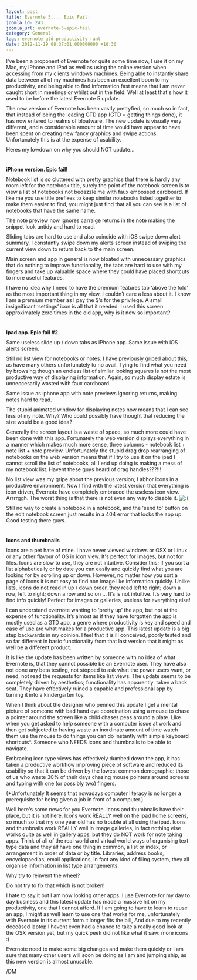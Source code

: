 ```yaml
---
layout: post
title: Evernote 5.... Epic Fail!
joomla_id: 243
joomla_url: evernote-5-epic-fail
category: General
tags: evernote gtd productivity rant
date: 2012-11-19 08:37:01.000000000 +10:30
---
```

<p style="margin: 0px 0px 10px; padding: 0px; border: 0px; outline: 0px; vertical-align: baseline; text-shadow: rgba(255, 255, 255, 0.746094) 0px 1px 0px;">I've been a proponent of Evernote for quite some time now, I use it on my Mac, my iPhone and iPad as well as using the online version when accessing from my clients windows machines. Being able to instantly share data between all of my machines has been an excellent boon to my productivity, and being able to find information fast means that I am never caught short in meetings or whilst out in the field. Well at least that's how it used to be before the latest Evernote 5 update.</p>
<p style="margin: 0px 0px 10px; padding: 0px; border: 0px; outline: 0px; vertical-align: baseline; text-shadow: rgba(255, 255, 255, 0.746094) 0px 1px 0px;"><span style="background-color: rgba(255, 255, 255, 0);">The new version of Evernote has been vastly prettyfied, so much so in fact, that instead of being the leading GTD app (GTD = getting things done), it has now entered to realms of bloatware.&nbsp;</span><span style="background-color: rgba(255, 255, 255, 0);">The new update is visually very different, and a considerable amount of time would have appear to have been spent on creating new fancy graphics and swipe actions. Unfortunately this is at the expense of usability.&nbsp;</span></p>
<p style="margin: 0px 0px 10px; padding: 0px; border: 0px; outline: 0px; vertical-align: baseline; text-shadow: rgba(255, 255, 255, 0.746094) 0px 1px 0px;">Heres my lowdown on why you should NOT update...</p>
<p style="margin: 0px 0px 10px; padding: 0px; border: 0px; outline: 0px; vertical-align: baseline; text-shadow: rgba(255, 255, 255, 0.746094) 0px 1px 0px;">&nbsp;</p>
<p style="margin: 0px 0px 10px; padding: 0px; border: 0px; outline: 0px; vertical-align: baseline; text-shadow: rgba(255, 255, 255, 0.746094) 0px 1px 0px;"><strong><span style="background-color: rgba(255, 255, 255, 0);">iPhone version. Epic fail!</span></strong></p>
<p style="margin: 0px 0px 10px; padding: 0px; border: 0px; outline: 0px; vertical-align: baseline; text-shadow: rgba(255, 255, 255, 0.746094) 0px 1px 0px;"><span style="background-color: rgba(255, 255, 255, 0);">Notebook list is so cluttered with pretty graphics that there is hardly any room left for the notebook title, surely the point of the notebook screen is to view a list of notebooks not bedazzle me with faux embossed cardboard. If like me you use title prefixes to keep similar notebooks listed together to make them easier to find, you might just find that all you can see is a list of notebooks that have the same name.</span></p>
<p style="margin: 0px 0px 10px; padding: 0px; border: 0px; outline: 0px; vertical-align: baseline; text-shadow: rgba(255, 255, 255, 0.746094) 0px 1px 0px;"><span style="background-color: rgba(255, 255, 255, 0);">The note preview now ignores carraige returns in the note making the snippet look untidy and hard to read.</span></p>
<p style="margin: 0px 0px 10px; padding: 0px; border: 0px; outline: 0px; vertical-align: baseline; text-shadow: rgba(255, 255, 255, 0.746094) 0px 1px 0px;"><span style="background-color: rgba(255, 255, 255, 0);">Sliding tabs are hard to use and also coincide with iOS swipe down alert summary. I constantly swipe down my alerts screen instead of swiping the current view down to return back to the main screen.</span></p>
<p style="margin: 0px 0px 10px; padding: 0px; border: 0px; outline: 0px; vertical-align: baseline; text-shadow: rgba(255, 255, 255, 0.746094) 0px 1px 0px;"><span style="background-color: rgba(255, 255, 255, 0);">Main screen and app in general is now bloated with unnecessary graphics that do nothing to improve functionality, the tabs are hard to use with my fingers and take up valuable space where they could have placed shortcuts to more useful features. </span></p>
<p style="margin: 0px 0px 10px; padding: 0px; border: 0px; outline: 0px; vertical-align: baseline; text-shadow: rgba(255, 255, 255, 0.746094) 0px 1px 0px;"><span style="background-color: rgba(255, 255, 255, 0);">I have no idea why I need to have the premium features tab ‘above the fold’ as the most important thing in my view. I couldn’t care a less about it. I know I am a premium member as I pay the $’s for the privilege. A small insignificant ‘settings’ icon is all that it needed. I used this screen approximately zero times in the old app, why is it now so important?</span></p>
<p style="margin: 0px 0px 10px; padding: 0px; border: 0px; outline: 0px; vertical-align: baseline; text-shadow: rgba(255, 255, 255, 0.746094) 0px 1px 0px;"><span style="background-color: rgba(255, 255, 255, 0);"><br></span></p>
<p style="margin: 0px 0px 10px; padding: 0px; border: 0px; outline: 0px; vertical-align: baseline; text-shadow: rgba(255, 255, 255, 0.746094) 0px 1px 0px;"><strong><span style="background-color: rgba(255, 255, 255, 0);">Ipad app. Epic fail #2</span></strong></p>
<p style="margin: 0px 0px 10px; padding: 0px; border: 0px; outline: 0px; vertical-align: baseline; text-shadow: rgba(255, 255, 255, 0.746094) 0px 1px 0px;"><span style="background-color: rgba(255, 255, 255, 0);">Same useless slide up / down tabs as iPhone app. Same issue with iOS alerts screen.</span></p>
<p style="margin: 0px 0px 10px; padding: 0px; border: 0px; outline: 0px; vertical-align: baseline; text-shadow: rgba(255, 255, 255, 0.746094) 0px 1px 0px;"><span style="background-color: rgba(255, 255, 255, 0);">Still no list view for notebooks or notes. I have previously griped about this, as have many others unfortunately to no avail. Tying to find what you need by browsing though an endless list of similar looking squares is not the most productive way of displaying information. Again, so much display estate is unneccesarily wasted with faux cardboard.</span></p>
<p style="margin: 0px 0px 10px; padding: 0px; border: 0px; outline: 0px; vertical-align: baseline; text-shadow: rgba(255, 255, 255, 0.746094) 0px 1px 0px;"><span style="background-color: rgba(255, 255, 255, 0);">Same issue as iphone app with note previews ignoring returns, making notes hard to read.</span></p>
<p style="margin: 0px 0px 10px; padding: 0px; border: 0px; outline: 0px; vertical-align: baseline; text-shadow: rgba(255, 255, 255, 0.746094) 0px 1px 0px;"><span style="background-color: rgba(255, 255, 255, 0);">The stupid animated window for displaying notes now means that I can see less of my note. Why? Who could possibly have thought that reducing the size would be a good idea?</span></p>
<p style="margin: 0px 0px 10px; padding: 0px; border: 0px; outline: 0px; vertical-align: baseline; text-shadow: rgba(255, 255, 255, 0.746094) 0px 1px 0px;"><span style="background-color: rgba(255, 255, 255, 0);">Generally the screen layout is a waste of space, so much more could have been done with this app. Fortunately the web version displays everything in a manner which makes much more sense, three columns - notebook list + note list + note preview. Unfortunately the stupid drag drop rearranging of notebooks on the web version means that if I try to use it on the ipad I cannot scroll the list of notebooks, all I end up doing is making a mess of my notebook list. Havent these guys heard of drag handles???!!!</span></p>
<p style="margin: 0px 0px 10px; padding: 0px; border: 0px; outline: 0px; vertical-align: baseline; text-shadow: rgba(255, 255, 255, 0.746094) 0px 1px 0px;"><span style="background-color: rgba(255, 255, 255, 0);">No list view was my gripe about the previous version; I abhor icons in a productive environment. Now I find with the latest version that everything is icon driven, Evernote have completely embraced the useless icon view. Arrrrggh. The worst thing is that there is not even any way to disable it.&nbsp;<img class="wp-smiley" src="http://blog.evernote.com/wp-includes/images/smilies/icon_sad.gif" border="0" alt=":(" style="margin: 0px; padding: 0px; outline: 0px; vertical-align: baseline; max-width: 100%;"></span></p>
<p style="margin: 0px 0px 10px; padding: 0px; border: 0px; outline: 0px; vertical-align: baseline; text-shadow: rgba(255, 255, 255, 0.746094) 0px 1px 0px;"><span style="background-color: rgba(255, 255, 255, 0);">Still no way to create a notebook in a notebook, and the 'send to' button on the edit notebook screen just results in a 404 error that locks the app up. Good testing there guys.</span></p>
<p style="margin: 0px 0px 10px; padding: 0px; border: 0px; outline: 0px; vertical-align: baseline; text-shadow: rgba(255, 255, 255, 0.746094) 0px 1px 0px;"><span style="background-color: rgba(255, 255, 255, 0);"><br></span></p>
<p style="margin: 0px 0px 10px; padding: 0px; border: 0px; outline: 0px; vertical-align: baseline; text-shadow: rgba(255, 255, 255, 0.746094) 0px 1px 0px;"><strong><span style="background-color: rgba(255, 255, 255, 0);">Icons and thumbnails</span></strong></p>
<p style="margin: 0px 0px 10px; padding: 0px; border: 0px; outline: 0px; vertical-align: baseline; text-shadow: rgba(255, 255, 255, 0.746094) 0px 1px 0px;"><span style="background-color: rgba(255, 255, 255, 0);">Icons are a pet hate of mine. I have never viewed windows or OSX or Linux or any other flavour of OS in icon view. It's perfect for images, but not for files.&nbsp;</span><span style="background-color: rgba(255, 255, 255, 0);">Icons are slow to use, they are not intuitive. Consider this; if you sort a list alphabetically or by date you can easily and quickly find what you are looking for by scrolling up or down. However, no matter how you sort a page of icons it is not easy to find non image like information quickly. Unlike lists, icons do not read in up / down order, they read left to right; down a row; left to right; down a row and so on ... It’s is not intuitive. It’s very hard to find info quickly! Perfect for images or galleries, useless for everything else!</span></p>
<p style="margin: 0px 0px 10px; padding: 0px; border: 0px; outline: 0px; vertical-align: baseline; text-shadow: rgba(255, 255, 255, 0.746094) 0px 1px 0px;"><span style="background-color: rgba(255, 255, 255, 0);">I can understand evernote wanting to ‘pretty up’ the app, but not at the expense of functionality. It’s almost as if they have forgotten the app is mostly used as a GTD app, a genre where productivity is key and speed and ease of use are what makes for a productive app. This latest update is a big step backwards in my opinion. I feel that it is ill conceived, poorly tested and so far different in basic functionality from that last version that it might as well be a different product.</span></p>
<p style="margin: 0px 0px 10px; padding: 0px; border: 0px; outline: 0px; vertical-align: baseline; text-shadow: rgba(255, 255, 255, 0.746094) 0px 1px 0px;"><span style="background-color: rgba(255, 255, 255, 0);">I</span><span style="background-color: rgba(255, 255, 255, 0);">t is like the update has been written by someone with no idea of what Evernote is, that they cannot possible be an Evernote user. They have also not done any beta testing, not stopped to ask what the power users want, or need, not read the requests for items like list views. The update seems to be compłetely driven by aesthetics; functionality has apparently &nbsp;taken a back seat. They have effectively ruined a capable and professional app by turning it into a kindergarten toy.&nbsp;</span></p>
<p style="margin: 0px 0px 10px; padding: 0px; border: 0px; outline: 0px; vertical-align: baseline; text-shadow: rgba(255, 255, 255, 0.746094) 0px 1px 0px;"><span style="background-color: rgba(255, 255, 255, 0);">When I think about the designer who penned this update I get a mental picture of someone with bad hand eye coordination using a mouse to chase a pointer around the screen like a child chases peas around a plate. Like when you get asked to help someone with a computer issue at work and then get subjected to having waste an inordinate amount of time watch them use the mouse to do things you can do instantly with simple keyboard shortcuts*. Someone who NEEDS icons and thumbnails to be able to navigate.&nbsp;</span></p>
<p style="margin: 0px 0px 10px; padding: 0px; border: 0px; outline: 0px; vertical-align: baseline; text-shadow: rgba(255, 255, 255, 0.746094) 0px 1px 0px;"><span style="background-color: rgba(255, 255, 255, 0);">Embracing icon type views has effectively dumbed down the app, it has taken a productive workflow improving piece of software and reduced its usability so that it can be driven by the lowest common demographic: those of us who waste 30% of their days chasing mouse pointers around screens and typing with one (or possibly two) fingers.</span></p>
<p style="margin: 0px 0px 10px; padding: 0px; border: 0px; outline: 0px; vertical-align: baseline; text-shadow: rgba(255, 255, 255, 0.746094) 0px 1px 0px;"><span style="-webkit-tap-highlight-color: rgba(26, 26, 26, 0.296875); -webkit-composition-fill-color: rgba(175, 192, 227, 0.230469); -webkit-composition-frame-color: rgba(77, 128, 180, 0.230469);">(*Unfortunately It seems that nowadays computer literacy is no longer a prerequisite for being given a job in front of a computer.)</span></p>
<p style="margin: 0px 0px 10px; padding: 0px; border: 0px; outline: 0px; vertical-align: baseline; text-shadow: rgba(255, 255, 255, 0.746094) 0px 1px 0px;"><span style="background-color: rgba(255, 255, 255, 0);">Well here's some news for you Evernote. Icons and&nbsp;</span><span style="background-color: rgba(255, 255, 255, 0);">thumbnails have their place, but it is not here. Icons work REALLY well on the ipad home screens, so much so that my one year old has no trouble at all using the ipad. Icons and thumbnails work&nbsp;</span><span style="background-color: rgba(255, 255, 255, 0);">REALLY</span><span><span style="background-color: rgba(255, 255, 255, 0);">&nbsp;well in image galleries, in fact nothing else works quite as well in gallery apps, but they do NOT work for note taking apps. Think of all of the real world and virtual world ways of organising text type data and they alł have one thing in common, a list or index, or arrangement in order of data or by title. Libraries, address books, encyclopaedias, email applicàtions, in fact any kind of filing system, they all organise&nbsp;information in list type arrangements.&nbsp;</span></span></p>
<p style="margin: 0px 0px 10px; padding: 0px; border: 0px; outline: 0px; vertical-align: baseline; text-shadow: rgba(255, 255, 255, 0.746094) 0px 1px 0px;"><span><span style="background-color: rgba(255, 255, 255, 0);">Why try to reinvent the wheel?</span></span></p>
<p style="margin: 0px 0px 10px; padding: 0px; border: 0px; outline: 0px; vertical-align: baseline; text-shadow: rgba(255, 255, 255, 0.746094) 0px 1px 0px;"><span><span style="background-color: rgba(255, 255, 255, 0);">D</span></span><span style="background-color: rgba(255, 255, 255, 0);">o not try to fix that which is not broken!</span></p>
<p style="margin: 0px 0px 10px; padding: 0px; border: 0px; outline: 0px; vertical-align: baseline; text-shadow: rgba(255, 255, 255, 0.746094) 0px 1px 0px;"><span style="background-color: rgba(255, 255, 255, 0);">I hate to say it but I am now looking other apps. I use Evernote for my day to day business and this latest update has made a massive hit on my productivity, one that I cannot afford. If I am going to have to learn to reuse an app, I might as well learn to use one that works for me, unfortunately with Evernote in its current form it longer fits the bill, And due to my recently deceàsed laptop I havent even had a chance to take a really good look at the OSX version yet, but my quick peek did not like what it saw: more icons :( &nbsp;</span></p>
<p style="margin: 0px 0px 10px; padding: 0px; border: 0px; outline: 0px; vertical-align: baseline; text-shadow: rgba(255, 255, 255, 0.746094) 0px 1px 0px;"><span style="background-color: rgba(255, 255, 255, 0);">Evernote need to make some big changes and make them quickly or I am sure that many other users will soon be doing as I am and jumping ship, as this new version is almost unusable.</span></p>
<p style="margin: 0px 0px 10px; padding: 0px; border: 0px; outline: 0px; vertical-align: baseline; text-shadow: rgba(255, 255, 255, 0.746094) 0px 1px 0px;"><span style="background-color: rgba(255, 255, 255, 0);">/DM</span></p>
<div>&nbsp;</div>
